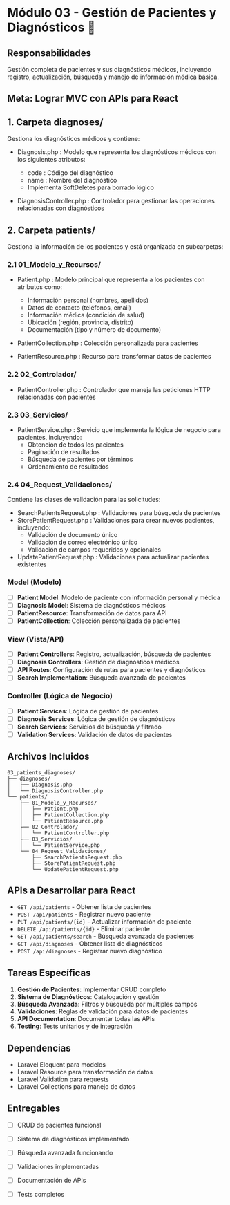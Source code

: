     
# Módulo 03 - Gestión de Pacientes y Diagnósticos 🏥

## **Responsabilidades**
Gestión completa de pacientes y sus diagnósticos médicos, incluyendo registro, actualización, búsqueda y manejo de información médica básica.

## **Meta: Lograr MVC con APIs para React**

## 1. Carpeta diagnoses/
Gestiona los diagnósticos médicos y contiene:

- Diagnosis.php : Modelo que representa los diagnósticos médicos con los siguientes atributos:
  
  - code : Código del diagnóstico
  - name : Nombre del diagnóstico
  - Implementa SoftDeletes para borrado lógico
- DiagnosisController.php : Controlador para gestionar las operaciones relacionadas con diagnósticos
## 2. Carpeta patients/
Gestiona la información de los pacientes y está organizada en subcarpetas:

### 2.1 01_Modelo_y_Recursos/
- Patient.php : Modelo principal que representa a los pacientes con atributos como:
  
  - Información personal (nombres, apellidos)
  - Datos de contacto (teléfonos, email)
  - Información médica (condición de salud)
  - Ubicación (región, provincia, distrito)
  - Documentación (tipo y número de documento)
- PatientCollection.php : Colección personalizada para pacientes
- PatientResource.php : Recurso para transformar datos de pacientes
### 2.2 02_Controlador/
- PatientController.php : Controlador que maneja las peticiones HTTP relacionadas con pacientes
### 2.3 03_Servicios/
- PatientService.php : Servicio que implementa la lógica de negocio para pacientes, incluyendo:
  - Obtención de todos los pacientes
  - Paginación de resultados
  - Búsqueda de pacientes por términos
  - Ordenamiento de resultados
### 2.4 04_Request_Validaciones/
Contiene las clases de validación para las solicitudes:

- SearchPatientsRequest.php : Validaciones para búsqueda de pacientes
- StorePatientRequest.php : Validaciones para crear nuevos pacientes, incluyendo:
  - Validación de documento único
  - Validación de correo electrónico único
  - Validación de campos requeridos y opcionales
- UpdatePatientRequest.php : Validaciones para actualizar pacientes existentes

### **Model (Modelo)**
- [ ] **Patient Model**: Modelo de paciente con información personal y médica
- [ ] **Diagnosis Model**: Sistema de diagnósticos médicos
- [ ] **PatientResource**: Transformación de datos para API
- [ ] **PatientCollection**: Colección personalizada de pacientes

### **View (Vista/API)**
- [ ] **Patient Controllers**: Registro, actualización, búsqueda de pacientes
- [ ] **Diagnosis Controllers**: Gestión de diagnósticos médicos
- [ ] **API Routes**: Configuración de rutas para pacientes y diagnósticos
- [ ] **Search Implementation**: Búsqueda avanzada de pacientes

### **Controller (Lógica de Negocio)**
- [ ] **Patient Services**: Lógica de gestión de pacientes
- [ ] **Diagnosis Services**: Lógica de gestión de diagnósticos
- [ ] **Search Services**: Servicios de búsqueda y filtrado
- [ ] **Validation Services**: Validación de datos de pacientes

## **Archivos Incluidos**
```
03_patients_diagnoses/
├── diagnoses/
│   ├── Diagnosis.php
│   └── DiagnosisController.php
└── patients/
    ├── 01_Modelo_y_Recursos/
    │   ├── Patient.php
    │   ├── PatientCollection.php
    │   └── PatientResource.php
    ├── 02_Controlador/
    │   └── PatientController.php
    ├── 03_Servicios/
    │   └── PatientService.php
    └── 04_Request_Validaciones/
        ├── SearchPatientsRequest.php
        ├── StorePatientRequest.php
        └── UpdatePatientRequest.php
```

## **APIs a Desarrollar para React**
- `GET /api/patients` - Obtener lista de pacientes
- `POST /api/patients` - Registrar nuevo paciente
- `PUT /api/patients/{id}` - Actualizar información de paciente
- `DELETE /api/patients/{id}` - Eliminar paciente
- `GET /api/patients/search` - Búsqueda avanzada de pacientes
- `GET /api/diagnoses` - Obtener lista de diagnósticos
- `POST /api/diagnoses` - Registrar nuevo diagnóstico

## **Tareas Específicas**
1. **Gestión de Pacientes**: Implementar CRUD completo
2. **Sistema de Diagnósticos**: Catalogación y gestión
3. **Búsqueda Avanzada**: Filtros y búsqueda por múltiples campos
4. **Validaciones**: Reglas de validación para datos de pacientes
5. **API Documentation**: Documentar todas las APIs
6. **Testing**: Tests unitarios y de integración

## **Dependencias**
- Laravel Eloquent para modelos
- Laravel Resource para transformación de datos
- Laravel Validation para requests
- Laravel Collections para manejo de datos

## **Entregables**
- [ ] CRUD de pacientes funcional
- [ ] Sistema de diagnósticos implementado
- [ ] Búsqueda avanzada funcionando
- [ ] Validaciones implementadas
- [ ] Documentación de APIs
- [ ] Tests completos
        